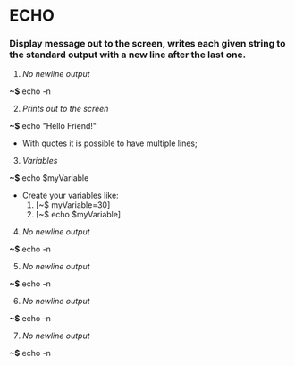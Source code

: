 # ECHO

### Display message out to the  screen, writes each given string to the standard output with a new line after the last one.

1. _No newline output_

**~$** echo -n


2. _Prints out to the screen_

**~$** echo "Hello Friend!"


* With quotes it is possible to have multiple lines;


3. _Variables_

**~$** echo $myVariable


* Create your variables like:
	1. [~$ myVariable=30]
	2. [~$ echo $myVariable]



4. _No newline output_

**~$** echo -n


5. _No newline output_

**~$** echo -n


6. _No newline output_

**~$** echo -n


7. _No newline output_

**~$** echo -n


